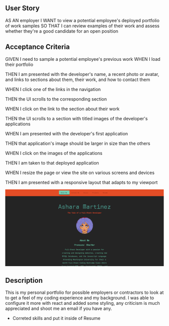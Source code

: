 
## User Story

AS AN employer
I WANT to view a potential employee's deployed portfolio of work samples
SO THAT I can review examples of their work and assess whether they're a good candidate for an open position

## Acceptance Criteria

GIVEN I need to sample a potential employee's previous work
WHEN I load their portfolio

THEN I am presented with the developer's name, a recent photo or avatar, and links to sections about them, their work, and how to contact them

WHEN I click one of the links in the navigation

THEN the UI scrolls to the corresponding section

WHEN I click on the link to the section about their work

THEN the UI scrolls to a section with titled images of the developer's applications

WHEN I am presented with the developer's first application

THEN that application's image should be larger in size than the others

WHEN I click on the images of the applications

THEN I am taken to that deployed application

WHEN I resize the page or view the site on various screens and devices

THEN I am presented with a responsive layout that adapts to my viewport

![React Porfolio](<src/components/Screenshots/React Porfolio Image.png>)

## Description 

This is my personal portfolio for possible employers or contractors to look at to get a feel of my coding experience and my background.
I was able to configure it more with react and added some styling, any criticism is much appreciated and shoot me an email if you have any.


- Correted skills and put it inside of Resume
